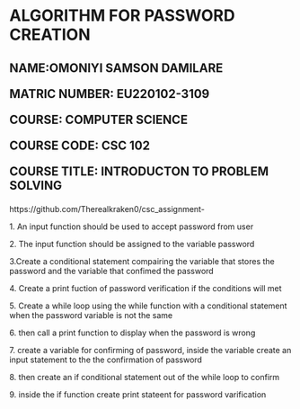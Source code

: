 <h1> ALGORITHM FOR PASSWORD CREATION </h1>
<h2><p> NAME:OMONIYI SAMSON DAMILARE </P>
<P> MATRIC NUMBER: EU220102-3109 </P>
<P> COURSE: COMPUTER SCIENCE </P>
<P> COURSE CODE: CSC 102 </P>
<P> COURSE TITLE: INTRODUCTON TO PROBLEM SOLVING </P>
</h2>https://github.com/Therealkraken0/csc_assignment-
<p>1. An input function should be used to accept password from user</p>
<p>2. The input function should be assigned to the variable password </p>
<p>3.Create a conditional statement compairing the variable that stores the password and the variable that confimed the password </p>
<p>4. Create a print fuction of password verification if the conditions will met</p>
<p>5. Create a while loop using the while function with a conditional statement when the password variable is not the same </p>
<p>6. then call a print function to display when the password is wrong</p>
<p>7. create a variable for confirming of password, inside the variable create an input statement to the the confirmation of password</p>
<p>8. then create an if conditional statement out of the while loop to confirm </p>
<p>9. inside the if function create print stateent for password varification